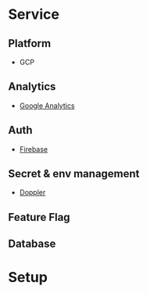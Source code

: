 # Service
## Platform
- GCP

## Analytics
- [Google Analytics](https://analytics.google.com/analytics/web)

## Auth
- [Firebase](https://console.firebase.google.com)

## Secret & env management
- [Doppler](https://dashboard.doppler.com)

## Feature Flag

## Database

# Setup
